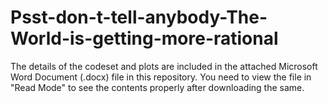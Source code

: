 # Psst-don-t-tell-anybody-The-World-is-getting-more-rational

The details of the codeset and plots are included in the attached Microsoft Word Document (.docx) file in this repository. 
You need to view the file in "Read Mode" to see the contents properly after downloading the same.
